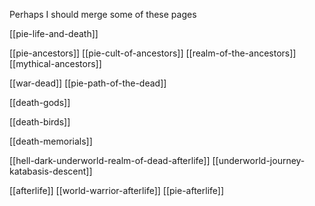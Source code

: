 Perhaps I should merge some of these pages

[[pie-life-and-death]]

[[pie-ancestors]] [[pie-cult-of-ancestors]]
[[realm-of-the-ancestors]]
[[mythical-ancestors]]

[[war-dead]]
[[pie-path-of-the-dead]]

[[death-gods]]

[[death-birds]]

[[death-memorials]]

[[hell-dark-underworld-realm-of-dead-afterlife]]
[[underworld-journey-katabasis-descent]]

[[afterlife]]
[[world-warrior-afterlife]]
[[pie-afterlife]]